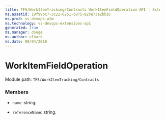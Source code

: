 ```yaml
---
title: TFS/WorkItemTracking/Contracts WorkItemFieldOperation API | Extensions for Visual Studio Team Services
ms.assetid: 10f99bc7-3c22-6251-c875-82be73e2bb16
ms.prod: vs-devops-alm
ms.technology: vs-devops-extensions-api
generated: true
ms.manager: douge
ms.author: elbatk
ms.date: 08/04/2016
---
```


# WorkItemFieldOperation

Module path: `TFS/WorkItemTracking/Contracts`


### Members

* `name`: string. 

* `referenceName`: string. 

